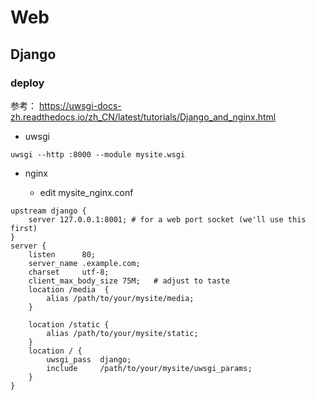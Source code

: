 # Web

## Django

### deploy

参考： https://uwsgi-docs-zh.readthedocs.io/zh_CN/latest/tutorials/Django_and_nginx.html

- uwsgi

```
uwsgi --http :8000 --module mysite.wsgi
```

- nginx

  - edit mysite_nginx.conf

```
upstream django {
    server 127.0.0.1:8001; # for a web port socket (we'll use this first)
}
server {
    listen      80;
    server_name .example.com; 
    charset     utf-8;
    client_max_body_size 75M;   # adjust to taste
    location /media  {
        alias /path/to/your/mysite/media;  
    }

    location /static {
        alias /path/to/your/mysite/static; 
    }
    location / {
        uwsgi_pass  django;
        include     /path/to/your/mysite/uwsgi_params; 
    }
}
```